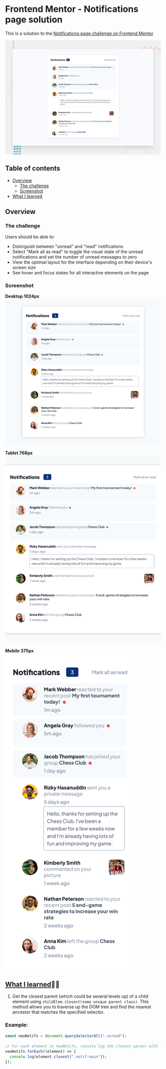 # Frontend Mentor - Notifications page solution

This is a solution to the [Notifications page challenge on Frontend Mentor](https://www.frontendmentor.io/challenges/notifications-page-DqK5QAmKbC)

![Design preview for the Notifications page coding challenge](./design/desktop-preview.jpg)

## Table of contents

- [Overview](#overview)
  - [The challenge](#the-challenge)
  - [Screenshot](#screenshot)
- [What I learned](#what-i-learned)


## Overview

### The challenge

Users should be able to:

- Distinguish between "unread" and "read" notifications
- Select "Mark all as read" to toggle the visual state of the unread notifications and set the number of unread messages to zero
- View the optimal layout for the interface depending on their device's screen size
- See hover and focus states for all interactive elements on the page

### Screenshot
<strong>Desktop 1024px</strong>
<img src="screenshots/Desktop1024.png" alt="Desktop screenshot"/>

<strong>Tablet 768px</strong>
<img src="screenshots/Tablet768.png" alt="Tablet screenshot"/>

<strong>Mobile 375px</strong>
<img src="screenshots/Mobile375.png" alt="Mobile screenshot"/>

## [What I learned](#what-i-learned)🧗‍♀️

1. Get the closest parent (which could be several levels up) of a child element using `childElem.closest(some unique parent class)`. This method allows you to traverse up the DOM tree and find the nearest ancestor that matches the specified selector.

### Example:
```javascript
const newNotifs = document.querySelectorAll(".unread");

// For each element in newNotifs, console log the closest parent with .notif-main class
newNotifs.forEach((element) => {
  console.log(element.closest(".notif-main"));
});
```



